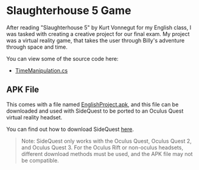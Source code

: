 # Slaughterhouse 5 Game

After reading "Slaughterhouse 5" by Kurt Vonnegut for my English class, I was tasked with creating a creative project for our final exam. My project was a virtual reality game, that takes the user through Billy's adventure through space and time.

You can view some of the source code here:
- [TimeManipulation.cs](/Assets/TimeManipulation.cs)

## APK File

This comes with a file named [EnglishProject.apk](/EnglishProject.apk), and this file can be downloaded and used with SideQuest to be ported to an Oculus Quest virtual reality headset.

You can find out how to download SideQuest [here](https://github.com/SideQuestVR/SideQuest).

> Note: SideQuest only works with the Oculus Quest, Oculus Quest 2, and Oculus Quest 3. For the Oculus Rift or non-oculus headsets, different download methods must be used, and the APK file may not be compatible.
